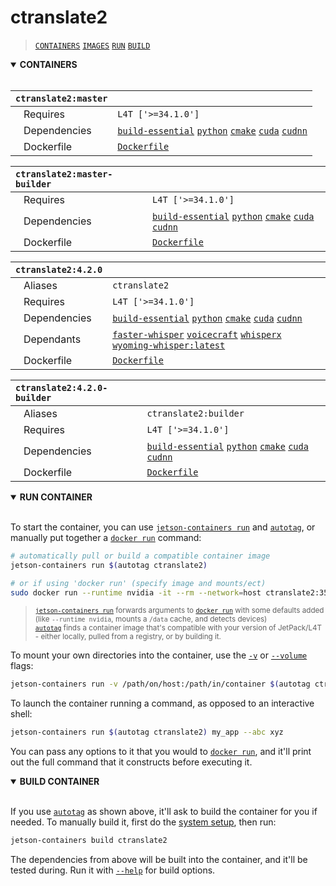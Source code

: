 # ctranslate2

> [`CONTAINERS`](#user-content-containers) [`IMAGES`](#user-content-images) [`RUN`](#user-content-run) [`BUILD`](#user-content-build)

<details open>
<summary><b><a id="containers">CONTAINERS</a></b></summary>
<br>

| **`ctranslate2:master`** | |
| :-- | :-- |
| &nbsp;&nbsp;&nbsp;Requires | `L4T ['>=34.1.0']` |
| &nbsp;&nbsp;&nbsp;Dependencies | [`build-essential`](/packages/build/build-essential) [`python`](/packages/build/python) [`cmake`](/packages/build/cmake/cmake_pip) [`cuda`](/packages/cuda/cuda) [`cudnn`](/packages/cuda/cudnn) |
| &nbsp;&nbsp;&nbsp;Dockerfile | [`Dockerfile`](Dockerfile) |

| **`ctranslate2:master-builder`** | |
| :-- | :-- |
| &nbsp;&nbsp;&nbsp;Requires | `L4T ['>=34.1.0']` |
| &nbsp;&nbsp;&nbsp;Dependencies | [`build-essential`](/packages/build/build-essential) [`python`](/packages/build/python) [`cmake`](/packages/build/cmake/cmake_pip) [`cuda`](/packages/cuda/cuda) [`cudnn`](/packages/cuda/cudnn) |
| &nbsp;&nbsp;&nbsp;Dockerfile | [`Dockerfile`](Dockerfile) |

| **`ctranslate2:4.2.0`** | |
| :-- | :-- |
| &nbsp;&nbsp;&nbsp;Aliases | `ctranslate2` |
| &nbsp;&nbsp;&nbsp;Requires | `L4T ['>=34.1.0']` |
| &nbsp;&nbsp;&nbsp;Dependencies | [`build-essential`](/packages/build/build-essential) [`python`](/packages/build/python) [`cmake`](/packages/build/cmake/cmake_pip) [`cuda`](/packages/cuda/cuda) [`cudnn`](/packages/cuda/cudnn) |
| &nbsp;&nbsp;&nbsp;Dependants | [`faster-whisper`](/packages/audio/faster-whisper) [`voicecraft`](/packages/audio/voicecraft) [`whisperx`](/packages/audio/whisperx) [`wyoming-whisper:latest`](/packages/smart-home/wyoming/wyoming-whisper) |
| &nbsp;&nbsp;&nbsp;Dockerfile | [`Dockerfile`](Dockerfile) |

| **`ctranslate2:4.2.0-builder`** | |
| :-- | :-- |
| &nbsp;&nbsp;&nbsp;Aliases | `ctranslate2:builder` |
| &nbsp;&nbsp;&nbsp;Requires | `L4T ['>=34.1.0']` |
| &nbsp;&nbsp;&nbsp;Dependencies | [`build-essential`](/packages/build/build-essential) [`python`](/packages/build/python) [`cmake`](/packages/build/cmake/cmake_pip) [`cuda`](/packages/cuda/cuda) [`cudnn`](/packages/cuda/cudnn) |
| &nbsp;&nbsp;&nbsp;Dockerfile | [`Dockerfile`](Dockerfile) |

</details>

<details open>
<summary><b><a id="run">RUN CONTAINER</a></b></summary>
<br>

To start the container, you can use [`jetson-containers run`](/docs/run.md) and [`autotag`](/docs/run.md#autotag), or manually put together a [`docker run`](https://docs.docker.com/engine/reference/commandline/run/) command:
```bash
# automatically pull or build a compatible container image
jetson-containers run $(autotag ctranslate2)

# or if using 'docker run' (specify image and mounts/ect)
sudo docker run --runtime nvidia -it --rm --network=host ctranslate2:35.2.1

```
> <sup>[`jetson-containers run`](/docs/run.md) forwards arguments to [`docker run`](https://docs.docker.com/engine/reference/commandline/run/) with some defaults added (like `--runtime nvidia`, mounts a `/data` cache, and detects devices)</sup><br>
> <sup>[`autotag`](/docs/run.md#autotag) finds a container image that's compatible with your version of JetPack/L4T - either locally, pulled from a registry, or by building it.</sup>

To mount your own directories into the container, use the [`-v`](https://docs.docker.com/engine/reference/commandline/run/#volume) or [`--volume`](https://docs.docker.com/engine/reference/commandline/run/#volume) flags:
```bash
jetson-containers run -v /path/on/host:/path/in/container $(autotag ctranslate2)
```
To launch the container running a command, as opposed to an interactive shell:
```bash
jetson-containers run $(autotag ctranslate2) my_app --abc xyz
```
You can pass any options to it that you would to [`docker run`](https://docs.docker.com/engine/reference/commandline/run/), and it'll print out the full command that it constructs before executing it.
</details>
<details open>
<summary><b><a id="build">BUILD CONTAINER</b></summary>
<br>

If you use [`autotag`](/docs/run.md#autotag) as shown above, it'll ask to build the container for you if needed.  To manually build it, first do the [system setup](/docs/setup.md), then run:
```bash
jetson-containers build ctranslate2
```
The dependencies from above will be built into the container, and it'll be tested during.  Run it with [`--help`](/jetson_containers/build.py) for build options.
</details>
